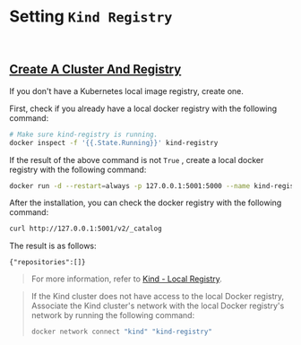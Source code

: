 # Setting `Kind Registry`  

<br/>

## [Create A Cluster And Registry](https://kind.sigs.k8s.io/docs/user/local-registry/#create-a-cluster-and-registry)  

If you don't have a Kubernetes local image registry, create one.  

First, check if you already have a local docker registry with the following command:  

```bash
# Make sure kind-registry is running.  
docker inspect -f '{{.State.Running}}' kind-registry
```

If the result of the above command is not `True` , create a local docker registry with the following command:  

```bash
docker run -d --restart=always -p 127.0.0.1:5001:5000 --name kind-registry registry:2
```

After the installation, you can check the docker registry with the following command:  

```bash
curl http://127.0.0.1:5001/v2/_catalog
```

The result is as follows:  
```
{"repositories":[]}
```

> For more information, refer to [Kind - Local Registry](https://kind.sigs.k8s.io/docs/user/local-registry/).  

> If the Kind cluster does not have access to the local Docker registry,
> Associate the Kind cluster's network with the local Docker registry's network by running the following command:  
> ```bash
> docker network connect "kind" "kind-registry"
> ```
